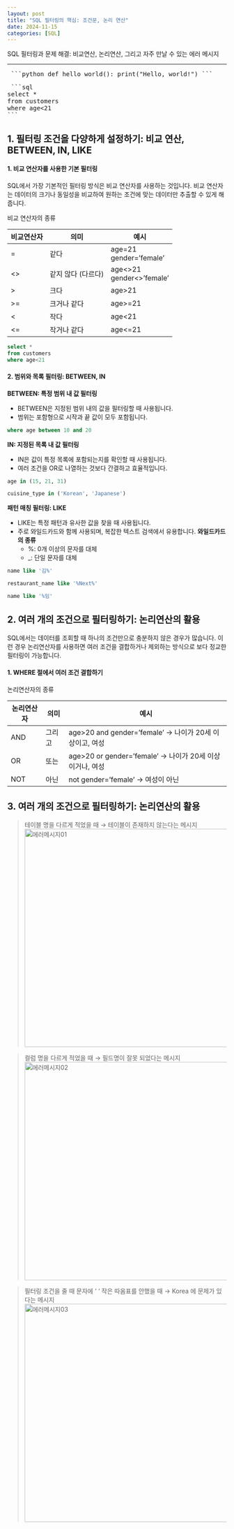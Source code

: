 ```yaml
---
layout: post
title: "SQL 필터링의 핵심: 조건문, 논리 연산"
date: 2024-11-15
categories: [SQL] 
---
```


SQL 필터링과 문제 해결: 비교연산, 논리연산, 그리고 자주 만날 수 있는 에러 메시지

---

<pre> ```python def hello_world(): print("Hello, world!") ``` </pre>

<pre> ```sql
select *
from customers
where age<21
``` </pre>

## 1. 필터링 조건을 다양하게 설정하기: 비교 연산, BETWEEN, IN, LIKE
#### 1.  비교 연산자를 사용한 기본 필터링
SQL에서 가장 기본적인 필터링 방식은 비교 연산자를 사용하는 것입니다. 비교 연산자는 데이터의 크기나 동일성을 비교하여 원하는 조건에 맞는 데이터만 추출할 수 있게 해줍니다.

비교 연산자의 종류

| 비교연산자 | 의미 | 예시 |
|----------|-----------|------------|
| =      | 같다         | age=21<br>gender=’female’|
| <>     | 같지 않다 (다르다)| age<>21<br>gender<>’female’ |
| >      | 크다         | age>21 |
| >=     | 크거나 같다 | age>=21 |
| <      | 작다         | age<21 |
| <=     | 작거나 같다       | age<=21 |

```sql
select *
from customers
where age<21
```

#### 2. 범위와 목록 필터링: BETWEEN, IN
**BETWEEN: 특정 범위 내 값 필터링**
- BETWEEN은 지정된 범위 내의 값을 필터링할 때 사용됩니다.
- 범위는 포함형으로 시작과 끝 값이 모두 포함됩니다.
```sql
where age between 10 and 20
```

**IN: 지정된 목록 내 값 필터링**
- IN은 값이 특정 목록에 포함되는지를 확인할 때 사용됩니다.
- 여러 조건을 OR로 나열하는 것보다 간결하고 효율적입니다.
```sql
age in (15, 21, 31)
```
```sql
cuisine_type in ('Korean', 'Japanese')
```

**패턴 매칭 필터링: LIKE**
- LIKE는 특정 패턴과 유사한 값을 찾을 때 사용됩니다.
- 주로 와일드카드와 함께 사용되며, 복잡한 텍스트 검색에서 유용합니다.
**와일드카드의 종류**
    - %: 0개 이상의 문자를 대체
    - _: 단일 문자를 대체
```sql
name like '김%'
```
```sql
restaurant_name like '%Next%'
```
```sql
name like '%임'
```

## 2. 여러 개의 조건으로 필터링하기: 논리연산의 활용
SQL에서는 데이터를 조회할 때 하나의 조건만으로 충분하지 않은 경우가 많습니다. 이런 경우 논리연산자를 사용하면 여러 조건을 결합하거나 제외하는 방식으로 보다 정교한 필터링이 가능합니다.
#### 1.  WHERE 절에서 여러 조건 결합하기

논리연산자의 종류

| 논리연산자 | 의미 | 예시 |
|----------|-----------|------------|
| AND| 그리고 | age>20 and gender=’female’ → 나이가 20세 이상이고, 여성|
| OR | 또는   | age>20 or gender=’female’ → 나이가 20세 이상이거나, 여성 |
| NOT| 아닌   | not gender=’female’ → 여성이 아닌  |

## 3. 여러 개의 조건으로 필터링하기: 논리연산의 활용
> 테이블 명을 다르게 적었을 때 → 테이블이 존재하지 않는다는 메시지
<img src="https://mminzy22.github.io/mjp-data/assets/images/에러메시지01.png" alt="에러메시지01" width="500px"><br>

> 컬럼 명을 다르게 적었을 때 → 필드명이 잘못 되었다는 메시지
<img src="https://mminzy22.github.io/mjp-data/assets/images/에러메시지02.png" alt="에러메시지02" width="500px"><br>

> 필터링 조건을 줄 때 문자에 ‘ ‘ 작은 따옴표를 안했을 때 → Korea 에 문제가 있다는 메시지
<img src="https://mminzy22.github.io/mjp-data/assets/images/에러메시지03.png" alt="에러메시지03" width="500px"><br>